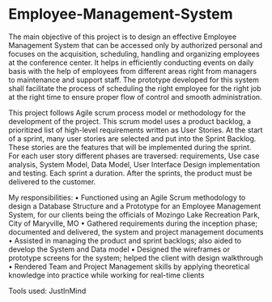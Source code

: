 # Employee-Management-System
The main objective of this project is to design an effective Employee Management System that can be accessed only by authorized personal and focuses on the acquisition, scheduling, handling and organizing employees at the conference center. It helps in efficiently conducting events on daily basis with the help of employees from different areas right from managers to maintenance and support staff. The prototype developed for this system shall facilitate the process of scheduling the right employee for the right job at the right time to ensure proper flow of control and smooth administration.

This project follows Agile scrum process model or methodology for the development of the project. This scrum model uses a product backlog, a prioritized list of high-level requirements written as User Stories. At the start of a sprint, many user stories are selected and put into the Sprint Backlog. These stories are the features that will be implemented during the sprint. For each user story different phases are traversed: requirements, Use case analysis, System Model, Data Model, User Interface Design implementation and testing. Each sprint a duration. After the sprints, the product must be delivered to the customer.

My responsibilities:
•	Functioned using an Agile Scrum methodology to design a Database Structure and a Prototype for an Employee Management System, for our clients being the officials of Mozingo Lake Recreation Park, City of Maryville, MO
•	Gathered requirements during the inception phase; documented and delivered, the system and project management documents
•	Assisted in managing the product and sprint backlogs; also aided to develop the System and Data model
•	Designed the wireframes or prototype screens for the system; helped the client with design walkthrough
•	Rendered Team and Project Management skills by applying theoretical knowledge into practice while working for real-time clients

Tools used: JustInMind
